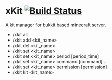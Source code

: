 # xKit [![Build Status](http://ci.mengcraft.com:8080/job/xKit/badge/icon)](http://ci.mengcraft.com:8080/job/xKit/)
A kit manager for bukkit based minecraft server.
- /xkit all
- /xkit add <kit_name>
- /xkit del <kit_name>
- /xkit set <kit_name>
- /xkit set <kit_name> period \[period_time]
- /xkit set <kit_name> command \[command]...
- /xkit set <kit_name> permission \[permission]
- /xkit kit <kit_name>